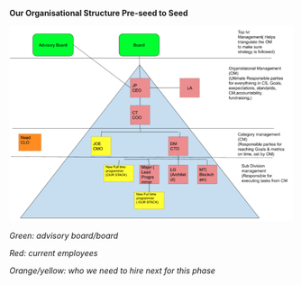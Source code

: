 **Our Organisational Structure Pre-seed to Seed**

![alt Organisational Structure Chart](https://github.com/creditstretcher/handbook/blob/master/assets/images/Organisational-structure.png?raw=true)

_Green: advisory board/board_

_Red: current employees_

_Orange/yellow: who we need to hire next for this phase_

